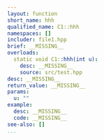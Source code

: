```yaml
---
layout: function
short_name: hhh
qualified_name: C1::hhh
namespaces: []
includer: file1.hpp
brief: __MISSING__
overloads:
  static void C1::hhh(int u):
    desc: __MISSING__
    source: src/test.hpp
desc: __MISSING__
return_value: __MISSING__
params:
  u: ""
example:
  desc: __MISSING__
  code: __MISSING__
see-also: []
...
```

